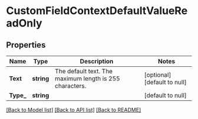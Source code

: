 # CustomFieldContextDefaultValueReadOnly

## Properties
Name | Type | Description | Notes
------------ | ------------- | ------------- | -------------
**Text** | **string** | The default text. The maximum length is 255 characters. | [optional] [default to null]
**Type_** | **string** |  | [default to null]

[[Back to Model list]](../README.md#documentation-for-models) [[Back to API list]](../README.md#documentation-for-api-endpoints) [[Back to README]](../README.md)

